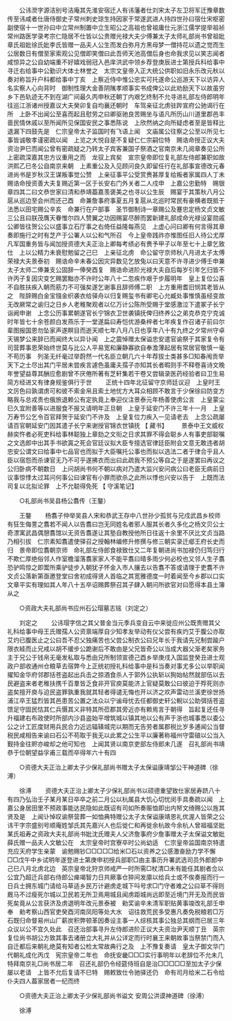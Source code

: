 <!-- { "loadSidebar": true } -->
　　公讳濙字源洁别号洁庵其先淮安宿迁人有讳藩者仕刘宋太子左卫将军迁豫章数传至讳咸者仕唐侍御史子常州刺史琼生持因家于常遂武进人持四世孙曰宿仕宋枢密副使宿十一世孙曰中立常州制置中立生昭公之高祖也曾祖庸仕元浙江儒学提举祖祯常州路医学录考宗仁隐居不仕皆以公贵赠光禄大夫少傅兼太子太师礼部尚书曾祖妣章氏祖妣徐氏妣李氏皆赠一品夫人公生而发白弥月方黑母梦一僧持花以遗之觉而生公居数日有僧至家索观公见僧即笑僧曰此吾师天池高僧后身也命我求见以笑志闻者咸惊异之公自幼端重不好嬉戏弱冠入邑庠洪武中领乡荐登庚辰进士第授兵科给事中寻迁右给事中公勤识大体士林誉之　太宗文皇帝入正大统公供职如旧永乐改元秋以奏对称旨升户科都给事中丁亥　上察近侍中惟公忠实可托遂命公巡游天下以访异人名实察人心向背时　御制性理大金善阴隲孝顺事实书成俾公以此劝励天下以故虽穷乡下邑轨迹无不到在湖广间最久丙申秋还朝丁内艰乞终制不允寻进礼部左侍郎明年往巡江浙诸州授嘉议大夫癸卯复自均襄还朝时　车驾亲征北虏驻跸宣府公驰谒行在所　上卧不出闻公至喜而起且慰劳之曰卿驱驰良苦赐坐与语凡所历山川道里郡邑丰啬民情休戚以至所闻所见保国安民之事悉陈说　上欣然纳之向所疑虑者至是皆释比退漏下四鼓先是　仁宗皇帝太子监国时有飞语上闻　文庙属公往察之公至以所见七事皆诚敬孝谨密疏以闻　上览之大悦自是不复疑仁仁宗嗣位特　赐诰命授正议大夫资治尹巳而闻公曾有密疏疑之乃转太子宾客兼国子祭酒之官南京未几阅章奏见公所上密疏深嘉其忠方议重用之而　龙驭上宾矣　宣宗皇帝即位复礼部左侍郎兼职如故洪熙乙巳冬公自南京来朝　上素重公及入见顾问良久即留任行在礼部事宣德改元春进尚书是岁秋汉王谋叛事觉公赞　上亲征事平公受赏赉甚厚复给叛者家属四人丁未　赐诰命授资善大夫复赐近第一区于长安右门外关者二人戍申　上嘉公忠勤特　赐银章四其二曰文恭世家曰清和恭靖葢嘉羡褒美之也寻以公生辰　赐宴于其策秋八月公扈从巡边至会州而还己酉　命兼詹事府事夏五月复扈从北巡时常民有豪横者既抵于法悉以田宅赐公辛亥　命兼行在户部事　圣节御制诗一章赐公及蹇忠定杨文贞文敏三公且曰朕茂膺天眷惟尔四人赞翼之功因赐宴尽醉而罢新建礼部成命光禄设宴勋戚公卿皆往贺公公以盛事立石厅事之右倚任益隆每燕见　上虚心问曰卿有何言得其章奏即施行之时有芝产于公署人以公和气所召　今上皇帝践祚亦惟图任旧人待公尤厚凡军国重务皆与闻加授资德大夫正治上卿每考绩必有赉予甲子以年至七十上章乞致仕　上以公精力未衰慰勉留之己巳　上亲征北虏　命公留守京师秋八月进太子太傅荣禄大夫景泰初　赐诰命辛未春公因灾异数见乞放兔以曰天意不许寻进少傅壬申兼太子太师二俸兼支公固辞一俸癸酉复　赐诰命进阶光禄大夫自后每岁引年乞归皆不许丙子复因灾变乞赐罢黜亦不许时公年八十二忽疾作艰于步履明年　皇上复位公喜不自胜扶疾入朝而筋力不可强矣遂乞谢事且辞师傅二职　上方重用耆旧悯其老皆从之　陛辞赐白金宝镪金织袭衣给驿舟以归复赐玺书有卿宅心允臧处事惟慎虽经变故无改厥常之谕归之日乡人老稚聚观者以亿万计公陈所受赐于堂感激泣下遣冢子长宁诣阙申谢　上念公历事累朝遂官长宁锦衣卫世袭镇抚俾归终养公之弟克恭克宁克诚时年皆七十余苍颜白发燕乐于一堂遂扁曰寿恺优游桑梓者七年疾复作召诸子前曰尔辈图报国恩勿坠家声遂瞑目而逝天顺七年八月八日也享年八十有九终之夕常州守卓天锡梦公来辞已而闻终大以异讣闻　上之震悼赠太保谥忠安遣官谕祭于其家复令有司营葬事恩荣始终世莫与比公人平易宽和廉静寡欲自奉澹薄起居有常居官敬慎一毫不苟历事　列圣无纤毫过举蔚然一代名臣立朝几六十年荐拔士类甚多□知春闱贡举天下之士尽出其门平居未尝疾言遽色虽庸夫孺子亦知其长者暇则手不释卷喜诗文晚年誉望益尊其酬应愈剧曾不厌倦所著有芝轩集若干卷又尝辑录医药经验者曰卫生易简方经进又有律身规鉴俱行于世 
　　正统十四年北征留守京师廷议迎　上皇时王文厉色曰孰谓虏可和彼不索金帛且索土地忧方大耳众相顾不敢言于少保徐曰防变方略我与总戎责也俄旅退赖公有定执竟上奉迎仪注景泰元年杨善使虏公言　上皇蒙尘巳久宜附善等以进服食不报又请明年正旦朝　上皇于延安门不许三年十一月　上皇万寿节公乞令百官拜贺于延安门不许及　上皇复位力疾入一见请老去　上念公疏屡请百官朝延安门因其遣子长宁来谢授官锦衣世镇抚 
【 藏书】 
　　景泰中王文威权赫奕忤者必死吏科给事林聪独上章劾之文衔之日求其罪不得会聪乡人有事吏部聪嘱之文选郎中出其手书欲寘之死会官廷议拟大臣专擅选官律廷臣附会文意无敢违者胡忠安公谓文曰给事中七品官也而拟于大臣嘱托公事也而拟以选法二者于律合乎且人臣以宿怨而杀谏官无乃不可乎遂拂衣而出曰此疏我不预公等自之于是遂罢曰再议之公归卧病不朝数日　上问胡尚书何不朝以病对乃遣大监兴安问病公曰老臣无病前日议事惊悸太过耳问何事公曰谏官有小罪而欲杀之此所以悸也兴安以告于　上既而法司复以北拟论罪　上不允聪得免死 
【 守溪笔记】 

　　○礼部尚书吴县杨公翥传（王鏊） 

　　王鏊 
　　杨翥子仲举吴县人宋和恭武王存中八世孙少孤贫与兄戍武昌乡校师有狂生侮詈之翥若不闻人以告翥曰岂无同姓名者邪人服其长者久多化之杨文贝公士奇漂寓武昌偶憩翥馆以无资告翥遂让其塾自教授他所日往返十余里不厌比文贞当路乃相引拔　仁宗素知翥遣使驿召之授翰林编修升修撰与修三朝实录迁郕王府长史而归　景帝即位翥朝京师　命礼部左侍郎食禄致仕又二年复朝进尚书加禄仍归笃归行不欺仁厚绝俗邻人作室檐溜落翥家家人不能平翥曰晴多雨少何必校也又邻人生子翥恐驴鸣惊之即鬻所乘驴徒步入朝犹子怀金入市人攘去以告翥不答或请理于吏翥不许文贞公落新第亟邀登堂曰舍初成得贤人首临之其宽雅德度一时着闻至今乡郡以口实文章平实有理如其人年八十五卒诏赐葬祭召其子肆入朝问所欲官对曰愿得本县土簿从之 

　　○资政大夫礼部尚书应州石公瑁墓志铭（刘定之） 

　　刘定之 
　　公讳瑁字信之其父普金当元季兵变自云中来徙应州公既贵赠其父礼科给事中母王氏赠孺人公资禀端厚自少知孝友举动有仪父尝有疾灼艾于腹公亦取艾灼已腹医止之公曰吾不忍父独痛苦也父尝公制衣公曰兄年长于我请先兄制尝踰户限衣絓而止兄戒以胡不缓步公跪谢后不敢由是父兄皆奇公以当成大器父渐老矣家务主于兄公于钱帛无毫发私取与悉由兄所制领宣德己酉乡举庚戌入国监登癸丑进士观政户部收通州仓粮草去宿弊今上正统初授礼科给事中是科当奏对事尤多公以举职闻擢知金华府邻郡括苍盗起出兵击之掠酒食杀人于郭外公执斩以狥始帖然就部伍以去民避盗来者老稚扶携千百羣皆乏食非开官庾莫能济上官疑莫敢公曰彼迫于殍死则亦盗矣擅开庾与迫民盗罪孰重我就其轻者得谴无悔也开以济之欢声雷动兰溪吏徐世扬浦江卒王猛烈皆其邑患苦公置之法众以宁谧母忧去任都御史轩公輗以公助弭括苍盗馈足守固民怙其仁兵慑其义非特其所莅郡其旁近亦有赖焉言于朝得　旨起复还任寻升福建右布政使时所部内沙县盗始平增筑城以镇其地以公有声于浙也城事悉以委公公之计工匠度财用兵民合力近远辐辏城完以期而无告劳者属郡税比岁多逋闻公当督税民咸相告来谕曰石公不苟取于我无以此累之公生平以廉著称福州守雷硠以公当入觐持金往赆亦峻却之他可知也　上闻其贤以南京吏部左侍郎未几遂　召礼部尚书靖恭于位朝望益孚甫三载而卒得年六十有四 

　　○资德大夫正治上卿太子少保礼部尚书赠太子太保谥康靖邹公干神道碑（徐溥） 

　　徐溥 
　　资德大夫正治上卿太子少保礼部尚书以硕德重望致仕家居寿跻八十有四乃弘治壬子某月某日卒卒之前二月公以杭属县大饥心切忧闵手具奏疏以闻　上嘉公身居田里不预政事能达民隐如此既诏有司如所奏赈恤即出内帑文绮赐公以旌其贤及是　上闻讣悼叹谕祭营葬一如恤典特赠公太子太保谥康靖恩礼优渥人皆荣之公讳干字宗盛别号顺庵姓邹氏其先嘉兴人也后徙仁和再徙余杭故今余杭人曾祖福坚妣某氏祖寿之资政大夫礼部尚书妣沈氏赠夫人父济詹事府少詹事赠太子太保谥文敏妣薛氏赠一品夫人文敏公在　太宗皇帝时宫寮卒时公尚幼适　仁宗皇帝监国南京特遣充应天府学生亲蒙　谕勉赐钞□□□□□给米□石以资养之公感激奋励力学不懈□□戊午中乡试明年遂登进士第庚申初授兵部职□由主事历升署武选司员外郎郎中己巳八月北虏北边　英宗皇帝北狩京师戒严一时所需□杖清□未有能任其剧者佥以公宜乃超迁兵部右侍郎公瘅竭智力日共厥事仓猝间发廪以给兵士或不俟奏报而行一日兵士拥东城门请给马草适乡民万计避虏走城下呌号求□门守者难之公曰草不得则厩马不过瘦死尔城以卫民若无所卫焉用城且闻虏距城尚远即至近境门开无及而民皆死矣竟从公言获济及虏退明年改元景泰被　勑奖谕辛未清军职贴黄事竣改礼部壬申奉　勑考察山西官吏癸酉河南凤阳等处大水　诏往救荒民多受惠凡奏免税粮若□万石既归命督易州山厂薪炭积弊顿革因奏设主事一人综核其事公独总其纲而已居三年众议以公不宜久处此　召还治部事寻升左侍郎进阶正议大夫资治尹天顺丁丑　英宗复位尚书胡公方致其事去诸册立大礼并从公详定而行时襄王来朝故事当祭禁门而入自迁都后来朝礼绝莫有知者公检太常故典行之及　上不豫复奏请　皇太子御文华门代朝礼成化丙戊　宪宗皇帝二年也　命抚安畿□□□实行事明年以老辞位不允未几特拜南京礼□尚书居二年　召还礼部仍令经筵侍班自是治□□□□□至加太子少保屡以老请　上皆不允后复请不巳特　赐敕致仕令驰驿还仍　命有司月给米二石令给仆夫四人葢家居者一纪而终 

　　○资德大夫正治上卿太子少保礼部尚书谥文 安周公洪谟神道碑（徐溥） 

　　徐溥 
